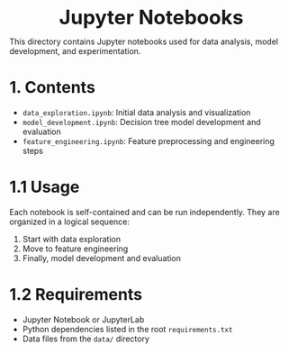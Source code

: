 <div style="font-size:2.5em; font-weight:bold; text-align:center; margin-top:20px;">Jupyter Notebooks</div>

This directory contains Jupyter notebooks used for data analysis, model development, and experimentation.

# 1. Contents
- `data_exploration.ipynb`: Initial data analysis and visualization
- `model_development.ipynb`: Decision tree model development and evaluation
- `feature_engineering.ipynb`: Feature preprocessing and engineering steps

# 1.1 Usage
Each notebook is self-contained and can be run independently. They are organized in a logical sequence:
1. Start with data exploration
2. Move to feature engineering
3. Finally, model development and evaluation

# 1.2 Requirements
- Jupyter Notebook or JupyterLab
- Python dependencies listed in the root `requirements.txt`
- Data files from the `data/` directory 